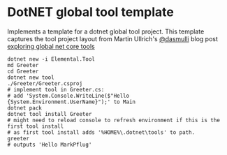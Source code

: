 # DotNET global tool template

Implements a template for a dotnet global tool project. 
This template captures the tool project layout from Martin Ullrich's [@dasmulli](https://github.com/dasmulli/) blog post [exploring global net core tools](https://dasmulli.blog/2018/01/23/exploring-global-net-core-tools/)

```
dotnet new -i Elemental.Tool
md Greeter
cd Greeter
dotnet new tool
./Greeter/Greeter.csproj
# implement tool in Greeter.cs:
# add 'System.Console.WriteLine($"Hello {System.Environment.UserName}");' to Main
dotnet pack
dotnet tool install Greeter
# might need to reload console to refresh environment if this is the first tool install
# as first tool install adds '%HOME%\.dotnet\tools' to path.
greeter
# outputs 'Hello MarkPflug'
```